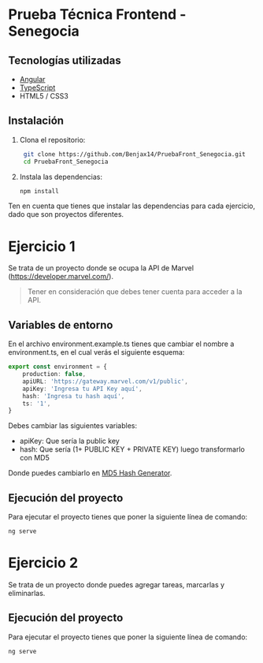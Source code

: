 # Prueba Técnica Frontend - Senegocia

## Tecnologías utilizadas

- [Angular](https://angular.io/)
- [TypeScript](https://www.typescriptlang.org/)
- HTML5 / CSS3


## Instalación

1. Clona el repositorio:
   ```bash
    git clone https://github.com/Benjax14/PruebaFront_Senegocia.git
    cd PruebaFront_Senegocia
    ```
2. Instala las dependencias:
    ```bash
    npm install
    ```
Ten en cuenta que tienes que instalar las dependencias para cada ejercicio, dado que son proyectos diferentes.

# Ejercicio 1

Se trata de un proyecto donde se ocupa la API de Marvel
(https://developer.marvel.com/).

> Tener en consideración que debes tener cuenta para acceder a la API.

## Variables de entorno

En el archivo environment.example.ts tienes que cambiar el nombre a environment.ts, en el cual verás el siguiente esquema:

```environment.ts
export const environment = {
    production: false,
    apiURL: 'https://gateway.marvel.com/v1/public',
    apiKey: 'Ingresa tu API Key aquí',
    hash: 'Ingresa tu hash aquí',
    ts: '1',
}
```
Debes cambiar las siguientes variables:

* apiKey: Que sería la public key
* hash: Que sería (1+ PUBLIC KEY + PRIVATE KEY) luego transformarlo con MD5 

Donde puedes cambiarlo en [ MD5 Hash Generator](https://www.md5hashgenerator.com/).

## Ejecución del proyecto

Para ejecutar el proyecto tienes que poner la siguiente línea de comando:

```bash
ng serve
```

# Ejercicio 2

Se trata de un proyecto donde puedes agregar tareas, marcarlas y eliminarlas.

## Ejecución del proyecto

Para ejecutar el proyecto tienes que poner la siguiente línea de comando:

```bash
ng serve
```
